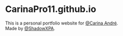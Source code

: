 # CarinaPro11.github.io

This is a personal portfolio website for [@Carina André](https://www.linkedin.com/in/carina-andr%C3%A9).  
Made by [@ShadowXPA](https://www.github.com/ShadowXPA).
